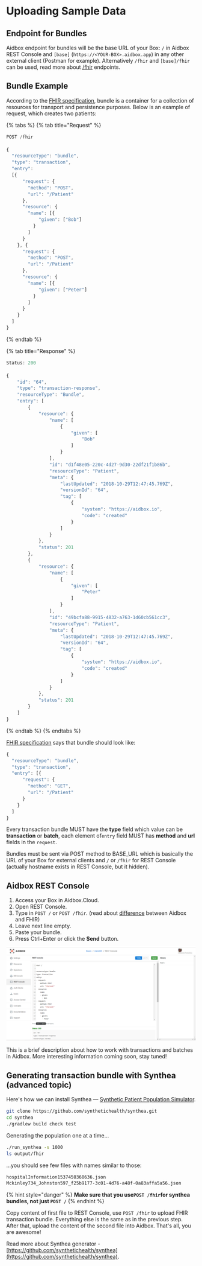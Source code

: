 # Uploading Sample Data

## Endpoint for Bundles

Aidbox endpoint for bundles will be the base URL of your Box: `/` in Aidbox REST Console and `[base]` \(`https://<YOUR-BOX>.aidbox.app`\) in any other external client \(Postman for example\). Alternatively `/fhir` and `[base]/fhir` can be used, read more about [/fhir](../basic-concepts/aidbox-vs-fhir.md) endpoints. 

## Bundle Example

According to the [FHIR specification](https://www.hl7.org/fhir/http.html#transaction), bundle is a container for a collection of resources for transport and persistence purposes. Below is an example of request, which creates two patients:

{% tabs %}
{% tab title="Request" %}
```javascript
POST /fhir

{
  "resourceType": "bundle",
  "type": "transaction",
  "entry":
  [{
      "request": {
        "method": "POST",
        "url": "/Patient"
      },
      "resource": {
        "name": [{
            "given": ["Bob"]
          }
        ]
      }
    }, {
      "request": {
        "method": "POST",
        "url": "/Patient"
      },
      "resource": {
        "name": [{
            "given": ["Peter"]
          }
        ]
      }
    }
  ]
}
```
{% endtab %}

{% tab title="Response" %}
```javascript
Status: 200

{
    "id": "64",
    "type": "transaction-response",
    "resourceType": "Bundle",
    "entry": [
        {
            "resource": {
                "name": [
                    {
                        "given": [
                            "Bob"
                        ]
                    }
                ],
                "id": "d1f48e05-220c-4d27-9d30-22df21f1b86b",
                "resourceType": "Patient",
                "meta": {
                    "lastUpdated": "2018-10-29T12:47:45.769Z",
                    "versionId": "64",
                    "tag": [
                        {
                            "system": "https://aidbox.io",
                            "code": "created"
                        }
                    ]
                }
            },
            "status": 201
        },
        {
            "resource": {
                "name": [
                    {
                        "given": [
                            "Peter"
                        ]
                    }
                ],
                "id": "49bcfa88-9915-4832-a763-1d60cb561cc3",
                "resourceType": "Patient",
                "meta": {
                    "lastUpdated": "2018-10-29T12:47:45.769Z",
                    "versionId": "64",
                    "tag": [
                        {
                            "system": "https://aidbox.io",
                            "code": "created"
                        }
                    ]
                }
            },
            "status": 201
        }
    ]
}
```
{% endtab %}
{% endtabs %}

[FHIR specification](https://www.hl7.org/fhir/http.html#transaction) says that bundle should look like:

```javascript
{
  "resourceType": "bundle",
  "type": "transaction",
  "entry": [{
      "request": {
        "method": "GET",
        "url": "/Patient"
      }
    }
  ]
}

```

Every transaction bundle MUST have the **type** field which value can be **transaction** or **batch**, each element of`entry` field MUST has **method** and **url** fields in the `request`.

Bundles must be sent via POST method to BASE\_URL which is basically the URL of your Box for external clients and `/` or `/fhir` for REST Console \(actually hostname exists in REST Console, but it hidden\).

## Aidbox REST Console

1. Access your Box in Aidbox.Cloud.
2. Open REST Console.
3. Type in `POST /` or `POST /fhir`. \(read about [difference](../basic-concepts/aidbox-vs-fhir.md) between Aidbox and FHIR\)
4. Leave next line empty.
5. Paste your bundle.
6. Press Ctrl+Enter or click the **Send** button.

![Bundle in Aidbox.Cloud REST Console](../.gitbook/assets/scr-2018-10-29_16-24-11.png)

This is a brief description about how to work with transactions and batches in Aidbox. More interesting information coming soon, stay tuned!

## Generating transaction bundle with Synthea \(advanced topic\)

Here's how we can install Synthea — [Synthetic Patient Population Simulator](https://github.com/synthetichealth/synthea).

```bash
git clone https://github.com/synthetichealth/synthea.git
cd synthea
./gradlew build check test
```

Generating the population one at a time...

```bash
./run_synthea -s 1000
ls output/fhir
```

...you should see few files with names similar to those:

```bash
hospitalInformation1537450368636.json 
Mckinley734_Johnston597_f25b9177-3c01-4d76-a48f-0a83affa5a56.json
```

{% hint style="danger" %}
**Make sure that you  use`POST /fhir`for synthea bundles, not just `POST /`**
{% endhint %}

Copy content of first file to REST Console, use `POST /fhir` to upload FHIR transaction bundle. Everything else is the same as in the previous step. After that, upload the content of the second file into Aidbox. That's all, you are awesome!

Read more about Synthea generator - [https://github.com/synthetichealth/synthea](https://github.com/synthetichealth/synthea).


